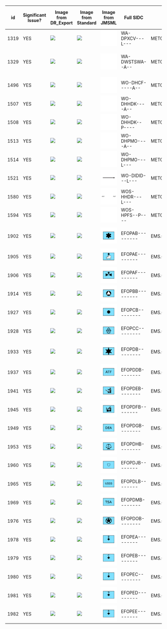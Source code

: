 |id|Significant Issue?|Image from DR_Export|Image from Standard|Image from JMSML|Full SIDC|Hierarchy Code|Name|Geometry|Appendix|Notes / Issue Description / Details|
|---|---|---|---|---|---|---|---|---|---|---|
|1319|YES|![](./images/WA-DPXCV---L---.png)|![](./images-std/0.wa-dpxcv---l---.png)|![](./images-jmsml/WA-DPXCV---L---.png)|WA-DPXCV---L---|METOC.AMPHC.PRS.LNE.CNGLNE|Convergance Line|LINE|C||
|1329|YES|![](./images/WA-DWSTSWA--A--.png)|![](./images-std/0.wa-dwstswa--a--.png)|![](./images-jmsml/WA-DWSTSWA--A--.png)|WA-DWSTSWA--A--|METOC.AMPHC.WTH.TPLSYS.TSWADL|Tropical Storm Wind Areas And Date-Time Labels|AREA|C||
|1496|YES|![](./images/WO-DHCF-----A--.png)|![](./images-std/0.wo-dhcf-----a--.png)|![](./images-jmsml/WO-DHCF-----A--.png)|WO-DHCF-----A--|METOC.OCA.HYDGRY.CSTHYD.FSH1.FSH3|Foreshore|AREA|C||
|1507|YES|![](./images/WO-DHHDK----A--.png)|![](./images-std/0.wo-dhhdk----a--.png)|![](./images-jmsml/WO-DHHDK----A--.png)|WO-DHHDK----A--|METOC.OCA.HYDGRY.DANHAZ.KLP1.KLP3|Kelp3-Seaweed|AREA|C||
|1508|YES|![](./images/WO-DHHDK--P----.png)|![](./images-std/0.wo-dhhdk--p----.png)|![](./images-jmsml/WO-DHHDK--P----.png)|WO-DHHDK--P----|METOC.OCA.HYDGRY.DANHAZ.KLP1.KLP2|Kelp2-Seaweed|POINT|C||
|1513|YES|![](./images/WO-DHPMO----A--.png)|![](./images-std/0.wo-dhpmo----a--.png)|![](./images-jmsml/WO-DHPMO----A--.png)|WO-DHPMO----A--|METOC.OCA.HYDGRY.PRTHBR.FAC.OSLF3|Offshore Loading Facility|AREA|C||
|1514|YES|![](./images/WO-DHPMO---L---.png)|![](./images-std/0.wo-dhpmo---l---.png)|![](./images-jmsml/WO-DHPMO---L---.png)|WO-DHPMO---L---|METOC.OCA.HYDGRY.PRTHBR.FAC.OSLF2|Offshore Loading Facility|LINE|C||
|1521|YES|![](./images/WO-DIDID---L---.png)|![](./images-std/0.wo-didid---l---.png)|![](./images-jmsml/WO-DIDID---L---.png)|WO-DIDID---L---|METOC.OCA.ISYS.DYNPRO.ID|Ice Drift (Direction)|LINE|C|JMSML is better|
|1580|YES|![](./images/WOS-HHDR---L---.png)|![](./images-std/0.wos-hhdr---l---.png)|![](./images-jmsml/WOS-HHDR---L---.png)|WOS-HHDR---L---|METOC.OCA.HYDGRY.DANHAZ.REEF|Reef|LINE|C||
|1594|YES|![](./images/WOS-HPFS--P----.png)|![](./images-std/0.wos-hpfs--p----.png)|![](./images-jmsml/WOS-HPFS--P----.png)|WOS-HPFS--P----|METOC.OCA.HYDGRY.PRTHBR.FSG.FSTK1|Fish Stakes-Traps-Weirs Fstk1|POINT|C||
|1902|YES|![](./images/EFOPAB---------.png)|![](./images-std/1.efopab---------.png)|![](./images-jmsml/EFOPAB---------.png)|EFOPAB---------|EMS.OPN.EMMED.EQPT|Emergency Medical Operation Equipment|POINT|G||
|1905|YES|![](./images/EFOPAE---------.png)|![](./images-std/1.efopae---------.png)|![](./images-jmsml/EFOPAE---------.png)|EFOPAE---------|EMS.OPN.EMMED.AMBLNC|Ambulance|POINT|G||
|1906|YES|![](./images/EFOPAF---------.png)|![](./images-std/1.efopaf---------.png)|![](./images-jmsml/EFOPAF---------.png)|EFOPAF---------|EMS.OPN.EMMED.MEH|Medical Evacuation Helicopter|POINT|G||
|1914|YES|![](./images/EFOPBB---------.png)|![](./images-std/1.efopbb---------.png)|![](./images-jmsml/EFOPBB---------.png)|EFOPBB---------|EMS.OPN.EMOPN.EQPT|Emergency Operation Equipment|POINT|G||
|1927|YES|![](./images/EFOPCB---------.png)|![](./images-std/1.efopcb---------.png)|![](./images-jmsml/EFOPCB---------.png)|EFOPCB---------|EMS.OPN.FIRFT.FIRFTE|Fire Fighting Operation Equipment|POINT|G||
|1928|YES|![](./images/EFOPCC---------.png)|![](./images-std/1.efopcc---------.png)|![](./images-jmsml/EFOPCC---------.png)|EFOPCC---------|EMS.OPN.FIRFT.FIRHYD|Fire Hydrant|POINT|G||
|1933|YES|![](./images/EFOPDB---------.png)|![](./images-std/1.efopdb---------.png)|![](./images-jmsml/EFOPDB---------.png)|EFOPDB---------|EMS.OPN.LAWENF.LAWENE|Law Enforcement Operation Equipment|POINT|G||
|1937|YES|![](./images/EFOPDDB--------.png)|![](./images-std/1.efopddb--------.png)|![](./images-jmsml/EFOPDDB--------.png)|EFOPDDB--------|EMS.OPN.LAWENF.ATF.ATFEQP|Atf Equipment|POINT|G||
|1941|YES|![](./images/EFOPDEB--------.png)|![](./images-std/1.efopdeb--------.png)|![](./images-jmsml/EFOPDEB--------.png)|EFOPDEB--------|EMS.OPN.LAWENF.BDRPT.BDRPTE|Border Patrol Equipment|POINT|G||
|1945|YES|![](./images/EFOPDFB--------.png)|![](./images-std/1.efopdfb--------.png)|![](./images-jmsml/EFOPDFB--------.png)|EFOPDFB--------|EMS.OPN.LAWENF.CSTM.CSTMEQ|Customs Service Equipment|POINT|G||
|1949|YES|![](./images/EFOPDGB--------.png)|![](./images-std/1.efopdgb--------.png)|![](./images-jmsml/EFOPDGB--------.png)|EFOPDGB--------|EMS.OPN.LAWENF.DEA.DEAEQP|Dea Equipment|POINT|G||
|1953|YES|![](./images/EFOPDHB--------.png)|![](./images-std/1.efopdhb--------.png)|![](./images-jmsml/EFOPDHB--------.png)|EFOPDHB--------|EMS.OPN.LAWENF.DOJ.DOJEQP|Doj Equipment|POINT|G||
|1960|YES|![](./images/EFOPDJB--------.png)|![](./images-std/1.efopdjb--------.png)|![](./images-jmsml/EFOPDJB--------.png)|EFOPDJB--------|EMS.OPN.LAWENF.POL.POLEQP|Police Equipment|POINT|G||
|1965|YES|![](./images/EFOPDLB--------.png)|![](./images-std/1.efopdlb--------.png)|![](./images-jmsml/EFOPDLB--------.png)|EFOPDLB--------|EMS.OPN.LAWENF.SECSR.SECSRE|Secret Service Equipment|POINT|G||
|1969|YES|![](./images/EFOPDMB--------.png)|![](./images-std/1.efopdmb--------.png)|![](./images-jmsml/EFOPDMB--------.png)|EFOPDMB--------|EMS.OPN.LAWENF.TSA.TSAEQP|Tsa Equipment|POINT|G||
|1976|YES|![](./images/EFOPDOB--------.png)|![](./images-std/1.efopdob--------.png)|![](./images-jmsml/EFOPDOB--------.png)|EFOPDOB--------|EMS.OPN.LAWENF.USMAR.USMARE|Us Marshals Service Equipment|POINT|G||
|1978|YES|![](./images/EFOPEA---------.png)|![](./images-std/1.efopea---------.png)|![](./images-jmsml/EFOPEA---------.png)|EFOPEA---------|EMS.OPN.SNS.BIO|Biological Sensor|POINT|G||
|1979|YES|![](./images/EFOPEB---------.png)|![](./images-std/1.efopeb---------.png)|![](./images-jmsml/EFOPEB---------.png)|EFOPEB---------|EMS.OPN.SNS.CML|Chemical Sensor|POINT|G||
|1980|YES|![](./images/EFOPEC---------.png)|![](./images-std/1.efopec---------.png)|![](./images-jmsml/EFOPEC---------.png)|EFOPEC---------|EMS.OPN.SNS.INT|Intrusion Sensor|POINT|G||
|1981|YES|![](./images/EFOPED---------.png)|![](./images-std/1.efoped---------.png)|![](./images-jmsml/EFOPED---------.png)|EFOPED---------|EMS.OPN.SNS.NUC|Nuclear Sensor|POINT|G||
|1982|YES|![](./images/EFOPEE---------.png)|![](./images-std/1.efopee---------.png)|![](./images-jmsml/EFOPEE---------.png)|EFOPEE---------|EMS.OPN.SNS.RAD|Radiological Sensor|POINT|G||
